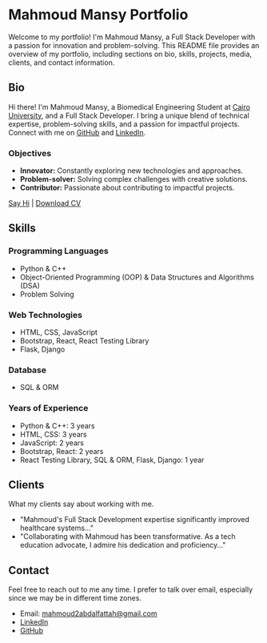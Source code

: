# Mahmoud Mansy Portfolio

Welcome to my portfolio! I'm Mahmoud Mansy, a Full Stack Developer with a passion for innovation and problem-solving. This README file provides an overview of my portfolio, including sections on bio, skills, projects, media, clients, and contact information.

## Bio
Hi there! I'm Mahmoud Mansy, a Biomedical Engineering Student at [Cairo University](https://eng.cu.edu.eg/en/), and a Full Stack Developer. I bring a unique blend of technical expertise, problem-solving skills, and a passion for impactful projects. Connect with me on [GitHub](https://github.com/MMansy19) and [LinkedIn](https://www.linkedin.com/in/mahmoud-mansy-a189a5232/).

### Objectives
- **Innovator:** Constantly exploring new technologies and approaches.
- **Problem-solver:** Solving complex challenges with creative solutions.
- **Contributor:** Passionate about contributing to impactful projects.

[Say Hi](#contact) | [Download CV](./assets/myResume.pdf)

## Skills
### Programming Languages
- Python & C++
- Object-Oriented Programming (OOP) & Data Structures and Algorithms (DSA)
- Problem Solving

### Web Technologies
- HTML, CSS, JavaScript
- Bootstrap, React, React Testing Library
- Flask, Django

### Database
- SQL & ORM

### Years of Experience
- Python & C++: 3 years
- HTML, CSS: 3 years
- JavaScript: 2 years
- Bootstrap, React: 2 years
- React Testing Library, SQL & ORM, Flask, Django: 1 year

## Clients
What my clients say about working with me.

- "Mahmoud's Full Stack Development expertise significantly improved healthcare systems..."
- "Collaborating with Mahmoud has been transformative. As a tech education advocate, I admire his dedication and proficiency..."

## Contact
Feel free to reach out to me any time. I prefer to talk over email, especially since we may be in different time zones.

- Email: [mahmoud2abdalfattah@gmail.com](mailto:mahmoud2abdalfattah@gmail.com)
- [LinkedIn](https://www.linkedin.com/in/mahmoud-mansy-a189a5232/)
- [GitHub](https://github.com/MMansy19)
